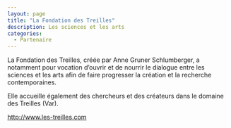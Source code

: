 ```yaml
---
layout: page
title: "La Fondation des Treilles"
description: Les sciences et les arts
categories:
  - Partenaire
---
```

La Fondation des Treilles, créée par Anne Gruner Schlumberger, a notamment pour vocation d’ouvrir et de nourrir le dialogue entre les sciences et les arts afin de faire progresser la création et la recherche contemporaines. 

Elle accueille également des chercheurs et des créateurs dans le domaine des Treilles (Var). 

<http://www.les-treilles.com>
